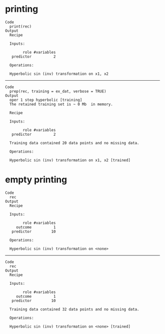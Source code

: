 # printing

    Code
      print(rec)
    Output
      Recipe
      
      Inputs:
      
            role #variables
       predictor          2
      
      Operations:
      
      Hyperbolic sin (inv) transformation on x1, x2

---

    Code
      prep(rec, training = ex_dat, verbose = TRUE)
    Output
      oper 1 step hyperbolic [training] 
      The retained training set is ~ 0 Mb  in memory.
      
      Recipe
      
      Inputs:
      
            role #variables
       predictor          2
      
      Training data contained 20 data points and no missing data.
      
      Operations:
      
      Hyperbolic sin (inv) transformation on x1, x2 [trained]

# empty printing

    Code
      rec
    Output
      Recipe
      
      Inputs:
      
            role #variables
         outcome          1
       predictor         10
      
      Operations:
      
      Hyperbolic sin (inv) transformation on <none>

---

    Code
      rec
    Output
      Recipe
      
      Inputs:
      
            role #variables
         outcome          1
       predictor         10
      
      Training data contained 32 data points and no missing data.
      
      Operations:
      
      Hyperbolic sin (inv) transformation on <none> [trained]

